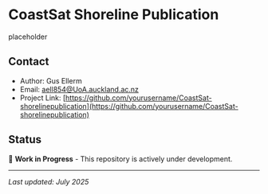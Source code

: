 # CoastSat Shoreline Publication

placeholder

## Contact

- Author: Gus Ellerm
- Email: aell854@UoA.auckland.ac.nz
- Project Link: [https://github.com/yourusername/CoastSat-shorelinepublication](https://github.com/yourusername/CoastSat-shorelinepublication)

## Status

🚧 **Work in Progress** - This repository is actively under development.

---

*Last updated: July 2025*
